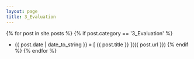 ```yaml
---
layout: page
title: 3_Evaluation
---
```

{% for post in site.posts %}
  {% if post.category == '3_Evaluation' %}
  * {{ post.date | date_to_string }} &raquo; [ {{ post.title }} ]({{ post.url }})
  {% endif %}
{% endfor %}

